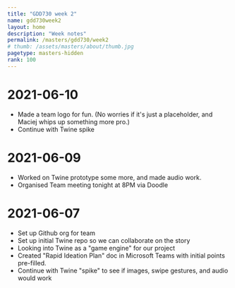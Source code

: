 ```yaml
---
title: "GDD730 week 2"
name: gdd730week2
layout: home
description: "Week notes"
permalink: /masters/gdd730/week2
# thumb: /assets/masters/about/thumb.jpg
pagetype: masters-hidden
rank: 100
---
```


# 2021-06-10

- Made a team logo for fun. (No worries if it's just a placeholder, and Maciej whips up something more pro.)
- Continue with Twine spike

# 2021-06-09

- Worked on Twine prototype some more, and made audio work.
- Organised Team meeting tonight at 8PM via Doodle

# 2021-06-07

- Set up Github org for team
- Set up initial Twine repo so we can collaborate on the story
- Looking into Twine as a "game engine" for our project
- Created "Rapid Ideation Plan" doc in Microsoft Teams with initial points pre-filled.
- Continue with Twine "spike" to see if images, swipe gestures, and audio would work
